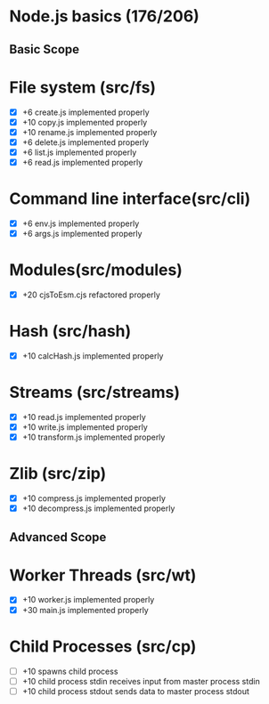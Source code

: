 # Node.js basics (176/206)
## Basic Scope
# File system (src/fs)
- [x] +6 create.js implemented properly
- [x] +10 copy.js implemented properly
- [x] +10 rename.js implemented properly
- [x] +6 delete.js implemented properly
- [x] +6 list.js implemented properly
- [x] +6 read.js implemented properly
# Command line interface(src/cli)
- [x] +6 env.js implemented properly
- [x] +6 args.js implemented properly
# Modules(src/modules)
- [x] +20 cjsToEsm.cjs refactored properly
# Hash (src/hash)
- [x] +10 calcHash.js implemented properly
# Streams (src/streams)
- [x] +10 read.js implemented properly
- [x] +10 write.js implemented properly
- [x] +10 transform.js implemented properly
# Zlib (src/zip)
- [x] +10 compress.js implemented properly
- [x] +10 decompress.js implemented properly
## Advanced Scope
# Worker Threads (src/wt)
- [x] +10 worker.js implemented properly
- [x] +30 main.js implemented properly
# Child Processes (src/cp)
- [ ] +10 spawns child process
- [ ] +10 child process stdin receives input from master process stdin
- [ ] +10 child process stdout sends data to master process stdout
